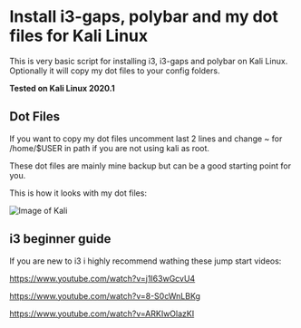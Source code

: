 # Install i3-gaps, polybar and my dot files for Kali Linux


This is very basic script for installing i3, i3-gaps and polybar on Kali Linux. Optionally it will copy my dot files to your config folders.

**Tested on Kali Linux 2020.1**


## Dot Files


If you want to copy my dot files uncomment last 2 lines and change ~ for /home/$USER in path if you are not using kali as root.

These dot files are mainly mine backup but can be a good starting point for you. 

This is how it looks with my dot files: 

![Image of Kali](https://i.imgur.com/rFnBS77.png)


## i3 beginner guide


If you are new to i3 i highly recommend wathing these jump start videos: 

https://www.youtube.com/watch?v=j1I63wGcvU4

https://www.youtube.com/watch?v=8-S0cWnLBKg

https://www.youtube.com/watch?v=ARKIwOlazKI
